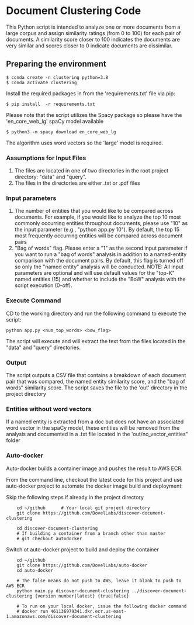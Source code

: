 # Document Clustering Code

This Python script is intended to analyze one or more documents from a large corpus and assign similarity ratings (from 0 to 100) for each pair of documents. A similarity score closer to 100 indicates the documents are very similar and scores closer to 0 indicate documents are dissimilar.

## Preparing the environment

    $ conda create -n clustering python=3.8
    $ conda activate clustering

Install the required packages in from the 'requirements.txt' file via pip:
    
    $ pip install  -r requirements.txt

Please note that the script utilizes the Spacy package so please have the 'en_core_web_lg' spaCy model available
    
    $ python3 -m spacy download en_core_web_lg

The algorithm uses word vectors so the 'large' model is required.

### Assumptions for Input Files

1. The files are located in one of two directories in the root project directory: "data" and "query".
2. The files in the directories are either .txt or .pdf files

### Input parameters

1. The number of entities that you would like to be compared across documents. For example, if you would like to analyze the top 10 most commonly occurring entities throughout documents, please use "10" as the input parameter (e.g., "python app.py 10"). By default, the top 15 most frequently occurring entities will be compared across document pairs
2. "Bag of words" flag. Please enter a "1" as the second input parameter if you want to run a "bag of words" analysis in addition to a named-entity comparison with the document pairs. By default, this flag is turned off so only the "named entity" analysis will be conducted.
NOTE: All input parameters are optional and will use default values for the "top-K" named entities (15) and whether to include the "BoW" analysis with the script execution (0-off).

### Execute Command

CD to the working directory and run the following command to execute the script:

    python app.py <num_top_words> <bow_flag>

The script will execute and will extract the text from the files located in the "data" and "query" directories.

### Output

The script outputs a CSV file that contains a breakdown of each document pair that was compared, the named entity similarity score, and the "bag of words" similarity score. The script saves the file to the 'out' directory in the project directory

### Entities without word vectors

If a named entity is extracted from a doc but does not have an associated word vector in the spaCy model, these entities will be removed from the analysis and documented in a .txt file located in the 'out/no_vector_entities" folder

### Auto-docker 

Auto-docker builds a container image and pushes the result to AWS ECR.

From the command line, checkout the latest code for this project and use auto-docker project to automate
the docker image build and deployment:

Skip the following steps if already in the project directory
```
    cd ~/github      # Your local git project directory 
    git clone https://github.com/DovelLabs/discover-document-clustering
    
    cd discover-document-clustering
    # If building a container from a branch other than master
    # git checkout autodocker   
```

Switch ot auto-docker project to build and deploy the container

```
    cd ~/github
    git clone https://github.com/DovelLabs/auto-docker
    cd auto-docker

    # The false means do not push to AWS, leave it blank to push to AWS ECR
    python main.py discover-document-clustering ../discover-document-clustering {version number|latest} {true|false} 
    
    # To run on your local docker, issue the following docker command
    # docker run 461136979341.dkr.ecr.us-east-1.amazonaws.com/discover-document-clustering
```
